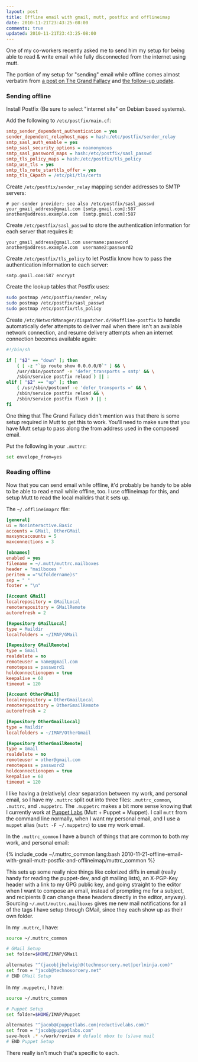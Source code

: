 ```yaml
--- 
layout: post
title: Offline email with gmail, mutt, postfix and offlineimap
date: 2010-11-21T23:43:25-08:00
comments: true
updated: 2010-11-21T23:43:25-08:00
---
```


One of my co-workers recently asked me to send him my setup for being
able to read & write email while fully disconnected from the internet
using mutt.

<!--more-->

The portion of my setup for "sending" email while offline comes almost
verbatim from [a post on The Grand Fallacy](http://paul.frields.org/?p=2616 "Best in show.")
and [the follow-up update](http://paul.frields.org/?p=2636 "Best in show gets better.").

### Sending offline

Install Postfix (Be sure to select "internet site" on Debian based
systems).

Add the following to `/etc/postfix/main.cf`:

``` ini /etc/postfix/main.cf
smtp_sender_dependent_authentication = yes
sender_dependent_relayhost_maps = hash:/etc/postfix/sender_relay
smtp_sasl_auth_enable = yes
smtp_sasl_security_options = noanonymous
smtp_sasl_password_maps = hash:/etc/postfix/sasl_passwd
smtp_tls_policy_maps = hash:/etc/postfix/tls_policy
smtp_use_tls = yes
smtp_tls_note_starttls_offer = yes
smtp_tls_CApath = /etc/pki/tls/certs
```

Create `/etc/postfix/sender_relay` mapping sender addresses to SMTP
servers:

``` raw /etc/postfix/sender_relay
# per-sender provider; see also /etc/postfix/sasl_passwd
your_gmail_address@gmail.com [smtp.gmail.com]:587
another@address.example.com  [smtp.gmail.com]:587
```

Create `/etc/postfix/sasl_passwd` to store the authentication
information for each server that requires it:

``` raw /etc/postfix/sasl_passwd
your_gmail_address@gmail.com username:password
another@address.example.com  username2:password2
```

Create `/etc/postfix/tls_policy` to let Postfix know how to pass the
authentication information to each server:

``` raw /etc/postfix/tls_policy
smtp.gmail.com:587 encrypt
```

Create the lookup tables that Postfix uses:
``` bash Generate hashes of config files
sudo postmap /etc/postfix/sender_relay
sudo postmap /etc/postfix/sasl_passwd
sudo postmap /etc/postfix/tls_policy
```

Create `/etc/NetworkManager/dispatcher.d/99offline-postfix` to handle
automatically defer attempts to deliver mail when there isn't an
available network connection, and resume delivery attempts when an
internet connection becomes available again:

``` bash /etc/NetworkManager/dispatcher.d/99offline-postfix (Ubuntu)
#!/bin/sh

if [ "$2" == "down" ]; then
    ( [ -z "`ip route show 0.0.0.0/0`" ] && \
    /usr/sbin/postconf -e 'defer_transports = smtp' && \
    /sbin/service postfix reload ) || :
elif [ "$2" == "up" ]; then
    ( /usr/sbin/postconf -e 'defer_transports =' && \
    /sbin/service postfix reload && \
    /sbin/service postfix flush ) || :
fi
```


One thing that The Grand Fallacy didn't mention was that there is some
setup required in Mutt to get this to work.  You'll need to make sure
that you have Mutt setup to pass along the from address used in the
composed email.

Put the following in your `.muttrc`:
``` bash
set envelope_from=yes
```

### Reading offline

Now that you can send email while offline, it'd probably be handy to be
able to be able to read email while offline, too.  I use offlineimap for
this, and setup Mutt to read the local maildirs that it sets up.

The `~/.offlineimaprc` file:

``` ini ~/.offlineimaprc
[general]
ui = Noninteractive.Basic
accounts = GMail, OtherGMail
maxsyncaccounts = 5
maxconnections = 3

[mbnames]
enabled = yes
filename = ~/.mutt/muttrc.mailboxes
header = "mailboxes "
peritem = ="%(foldername)s"
sep = " "
footer = "\n"

[Account GMail]
localrepository = GMailLocal
remoterepository = GMailRemote
autorefresh = 2

[Repository GMailLocal]
type = Maildir
localfolders = ~/IMAP/GMail

[Repository GMailRemote]
type = Gmail
realdelete = no
remoteuser = name@gmail.com
remotepass = password1
holdconnectionopen = true
keepalive = 60
timeout = 120

[Account OtherGMail]
localrepository = OtherGmailLocal
remoterepository = OtherGmailRemote
autorefresh = 2

[Repository OtherGmailLocal]
type = Maildir
localfolders = ~/IMAP/OtherGmail

[Repository OtherGmailRemote]
type = Gmail
realdelete = no
remoteuser = other@gmail.com
remotepass = password2
holdconnectionopen = true
keepalive = 60
timeout = 120
```

I like having a (relatively) clear separation between my work, and
personal email, so I have my `.muttrc` split out into three files:
`.muttrc_common`, `.muttrc`, and `.muppetrc`.  The `.muppetrc` makes a
bit more sense knowing that I currently work at [Puppet Labs](http://puppetlabs.com "Puppet Labs")
(Mutt + Puppet = Muppet).  I call `mutt` from the command line
normally, when I want my personal email, and I use a `muppet` alias
(`mutt -F ~/.muppetrc`) to use my work email.

In the `.muttrc_common` I have a bunch of things that are common to both
my work, and personal email:

{% include_code ~/.muttrc_common lang:bash 2010-11-21-offline-email-with-gmail-mutt-postfix-and-offlineimap/muttrc_common %}

This sets up some really nice things like colorized diffs in email
(really handy for reading the puppet-dev, and git mailing lists), an
X-PGP-Key header with a link to my GPG public key, and going straight to
the editor when I want to compose an email, instead of prompting me for
a subject, and recipients (I can change these headers directly in the
editor, anyway).  Sourcing `~/.mutt/muttrc.mailboxes` gives me new mail
notifications for all of the tags I have setup through GMail, since they
each show up as their own folder.

In my `.muttrc`, I have:

``` bash ~/.muttrc
source ~/.muttrc_common

# GMail Setup
set folder=$HOME/IMAP/GMail

alternates "^(jacob|jhelwig)@(technosorcery.net|perlninja.com)"
set from = "jacob@technosorcery.net"
# END GMail Setup
```

In my `.muppetrc`, I have:

``` bash ~/.muppetrc
source ~/.muttrc_common

# Puppet Setup
set folder=$HOME/IMAP/Puppet

alternates "^jacob@(puppetlabs.com|reductivelabs.com)"
set from = "jacob@puppetlabs.com"
save-hook .* ~/work/review # default mbox to (s)ave mail
# END Puppet Setup
```

There really isn't much that's specific to each.

